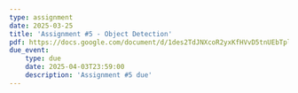 ```yaml
---
type: assignment
date: 2025-03-25
title: 'Assignment #5 - Object Detection'
pdf: https://docs.google.com/document/d/1des2TdJNXcoR2yxKfHVvD5tnUEbTplKe8U54cfD_iWM/edit?usp=sharing
due_event: 
    type: due 
    date: 2025-04-03T23:59:00
    description: 'Assignment #5 due'
---
```

